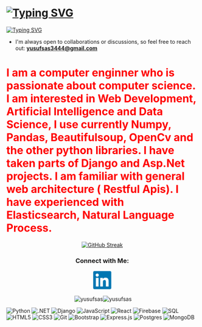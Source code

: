 
<h1>
<a href="https://git.io/typing-svg"><img src="https://readme-typing-svg.demolab.com?font=Fira+Code&size=50&pause=1000&color=1BF700&vCenter=true&multiline=true&width=635&height=100&lines=Hi+I+am+Yusuf+SAS" alt="Typing SVG" /></a>
 
</h1>
<a href="https://git.io/typing-svg"><img src="https://readme-typing-svg.demolab.com?font=Fira+Code&size=40&pause=1000&color=1BF700&vCenter=true&multiline=true&width=2035&height=100&lines=Full-Stack+Development+%7C+Computer+Vision+%7C+Large+Language+Process+%7C+Data+Science" alt="Typing SVG" /></a>

-  I'm always open to collaborations or discussions, so feel free to reach out: **yusufsas3444@gmail.com**

  <h1 style='color: red;'>
   I am a computer enginner who is 
passionate about computer science. I am interested in Web Development,
Artificial Intelligence and Data Science, I use currently Numpy, Pandas,
Beautifulsoup, OpenCv and the other python libraries. I have taken parts of
Django and Asp.Net projects. I am familiar with general web architecture
( Restful Apis). I have experienced
with Elasticsearch, Natural Language Process.

  </h1>
  
<p align="center">
  <a href="https://git.io/streak-stats"><img src="https://streak-stats.demolab.com?user=yusufsas&theme=nightowl&hide_border=true&border_radius=7" alt="GitHub Streak" /></a>
</p>


<h3 align="center">Connect with Me:</h3>
<p align="center">
  <a href="https://https://www.linkedin.com/in/yusuf-%C5%9Fa%C5%9F-736227225/" target="_blank">
    <img align="center" src="https://raw.githubusercontent.com/devicons/devicon/master/icons/linkedin/linkedin-original.svg" alt="LinkedIn" height="50" width="50"/>
  </a>
</p>


<p align="center">&nbsp;<img align="center" src="https://github-readme-stats.vercel.app/api?username=yusufsas&text_color=ffff&title_color=105823&icon_color=105823&show_icons=true&theme=transparent&hide_border=false&border_color=ffffff&locale=en" alt="yusufsas" height="180"/><img align="center" src="https://github-readme-stats.vercel.app/api/top-langs?username=yusufsas&text_color=ffff&title_color=105823&icon_color=105823&show_icons=true&theme=transparent&locale=en&hide_border=false&border_color=ffffff&layout=compact" alt="yusufsas" height="180" /</p>



![Python](https://img.shields.io/badge/Python-306998?style=for-the-badge&logo=python&logoColor=white)
![.NET](https://img.shields.io/badge/dotnet-02569B?style=for-the-badge&logo=dotnet&logoColor=white)
![Django](https://img.shields.io/badge/Django-092E20?style=for-the-badge&logo=django&logoColor=white)
![JavaScript](https://img.shields.io/badge/JavaScript-f7df1e?style=for-the-badge&logo=javascript&logoColor=white)
![React](https://img.shields.io/badge/React-61dafb?style=for-the-badge&logo=react&logoColor=white)
![Firebase](https://img.shields.io/badge/Firebase-FFCA28?style=for-the-badge&logo=firebase&logoColor=white)
![SQL](https://img.shields.io/badge/SQL-00618A?style=for-the-badge&logo=mongodb&logoColor=white)
![HTML5](https://img.shields.io/badge/html5-%23E34F26.svg?style=for-the-badge&logo=html5&logoColor=white)
![CSS3](https://img.shields.io/badge/css3-%231572B6.svg?style=for-the-badge&logo=css3&logoColor=white)
![Git](https://img.shields.io/badge/git-%23F05033.svg?style=for-the-badge&logo=git&logoColor=white)
![Bootstrap](https://img.shields.io/badge/bootstrap-%23563D7C.svg?style=for-the-badge&logo=bootstrap&logoColor=white)
![Express.js](https://img.shields.io/badge/express.js-%23404d59.svg?style=for-the-badge&logo=express&logoColor=%2361DAFB)
![Postgres](https://img.shields.io/badge/postgres-%23316192.svg?style=for-the-badge&logo=postgresql&logoColor=white)
![MongoDB](https://img.shields.io/badge/MongoDB-%234ea94b.svg?style=for-the-badge&logo=mongodb&logoColor=white)

